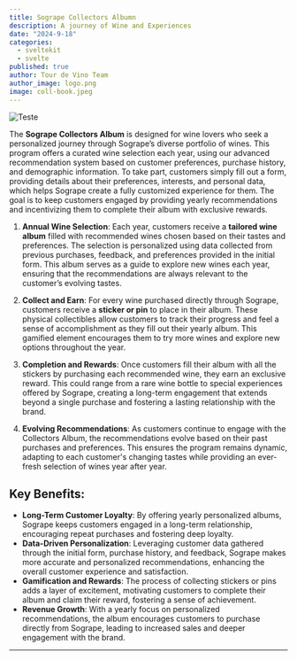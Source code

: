 ```yaml
---
title: Sogrape Collectors Albumn
description: A journey of Wine and Experiences
date: "2024-9-18"
categories:
  - sveltekit
  - svelte
published: true
author: Tour de Vino Team
author_image: logo.png
image: coll-book.jpeg
---
```


![Teste](coll-diagram.png)


The **Sogrape Collectors Album** is designed for wine lovers who seek a personalized journey through Sogrape’s diverse portfolio of wines. This program offers a curated wine selection each year, using our advanced recommendation system based on customer preferences, purchase history, and demographic information. To take part, customers simply fill out a form, providing details about their preferences, interests, and personal data, which helps Sogrape create a fully customized experience for them. The goal is to keep customers engaged by providing yearly recommendations and incentivizing them to complete their album with exclusive rewards.

1. **Annual Wine Selection**:
   Each year, customers receive a **tailored wine album** filled with recommended wines chosen based on their tastes and preferences. The selection is personalized using data collected from previous purchases, feedback, and preferences provided in the initial form. This album serves as a guide to explore new wines each year, ensuring that the recommendations are always relevant to the customer’s evolving tastes.

2. **Collect and Earn**:
   For every wine purchased directly through Sogrape, customers receive a **sticker or pin** to place in their album. These physical collectibles allow customers to track their progress and feel a sense of accomplishment as they fill out their yearly album. This gamified element encourages them to try more wines and explore new options throughout the year.

3. **Completion and Rewards**:
   Once customers fill their album with all the stickers by purchasing each recommended wine, they earn an exclusive reward. This could range from a rare wine bottle to special experiences offered by Sogrape, creating a long-term engagement that extends beyond a single purchase and fostering a lasting relationship with the brand.

4. **Evolving Recommendations**:
   As customers continue to engage with the Collectors Album, the recommendations evolve based on their past purchases and preferences. This ensures the program remains dynamic, adapting to each customer's changing tastes while providing an ever-fresh selection of wines year after year.

## Key Benefits:

- **Long-Term Customer Loyalty**: By offering yearly personalized albums, Sogrape keeps customers engaged in a long-term relationship, encouraging repeat purchases and fostering deep loyalty.
- **Data-Driven Personalization**: Leveraging customer data gathered through the initial form, purchase history, and feedback, Sogrape makes more accurate and personalized recommendations, enhancing the overall customer experience and satisfaction.
- **Gamification and Rewards**: The process of collecting stickers or pins adds a layer of excitement, motivating customers to complete their album and claim their reward, fostering a sense of achievement.
- **Revenue Growth**: With a yearly focus on personalized recommendations, the album encourages customers to purchase directly from Sogrape, leading to increased sales and deeper engagement with the brand.

---
